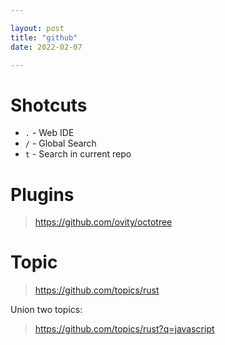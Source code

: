 ```yaml
---

layout: post
title: "github"
date: 2022-02-07

---
```


# Shotcuts

- `.` - Web IDE
- `/` - Global Search
- `t` - Search in current repo

# Plugins

> <https://github.com/ovity/octotree>

# Topic

> <https://github.com/topics/rust>

Union two topics:

> <https://github.com/topics/rust?q=javascript>